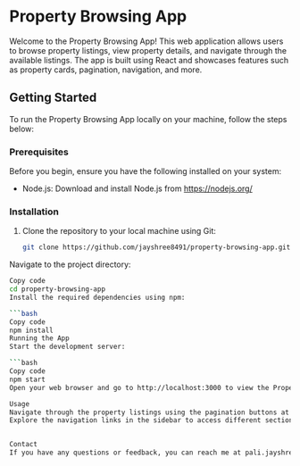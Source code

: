 # Property Browsing App

Welcome to the Property Browsing App! This web application allows users to browse property listings, view property details, and navigate through the available listings. The app is built using React and showcases features such as property cards, pagination, navigation, and more.

## Getting Started

To run the Property Browsing App locally on your machine, follow the steps below:

### Prerequisites

Before you begin, ensure you have the following installed on your system:

- Node.js: Download and install Node.js from https://nodejs.org/

### Installation

1. Clone the repository to your local machine using Git:

   ```bash
   git clone https://github.com/jayshree8491/property-browsing-app.git
Navigate to the project directory:

```bash
Copy code
cd property-browsing-app
Install the required dependencies using npm:

```bash
Copy code
npm install
Running the App
Start the development server:

```bash
Copy code
npm start
Open your web browser and go to http://localhost:3000 to view the Property Browsing App.

Usage
Navigate through the property listings using the pagination buttons at the bottom of the page.
Explore the navigation links in the sidebar to access different sections of the app.


Contact
If you have any questions or feedback, you can reach me at pali.jayshree@gmail.com.
